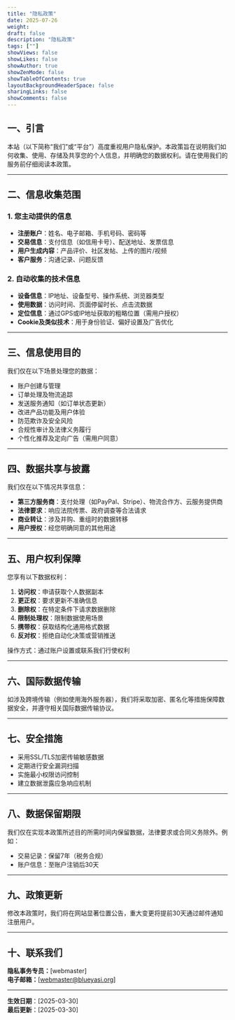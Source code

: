 ```yaml
---
title: "隐私政策"
date: 2025-07-26
weight: 
draft: false
description: "隐私政策"
tags: [""]
showViews: false
showLikes: false
showAuthor: true
showZenMode: false
showTableOfContents: true
layoutBackgroundHeaderSpace: false
sharingLinks: false
showComments: false
---
```



## 一、引言

本站（以下简称“我们”或“平台”）高度重视用户隐私保护。本政策旨在说明我们如何收集、使用、存储及共享您的个人信息，并明确您的数据权利。请在使用我们的服务前仔细阅读本政策。

---

## 二、信息收集范围

### 1. 您主动提供的信息
- **注册账户**：姓名、电子邮箱、手机号码、密码等
- **交易信息**：支付信息（如信用卡号）、配送地址、发票信息
- **用户生成内容**：产品评价、社区发帖、上传的图片/视频
- **客户服务**：沟通记录、问题反馈

### 2. 自动收集的技术信息
- **设备信息**：IP地址、设备型号、操作系统、浏览器类型
- **使用数据**：访问时间、页面停留时长、点击流数据
- **定位信息**：通过GPS或IP地址获取的粗略位置（需用户授权）
- **Cookie及类似技术**：用于身份验证、偏好设置及广告优化

---

## 三、信息使用目的

我们仅在以下场景处理您的数据：
- 账户创建与管理
- 订单处理及物流追踪
- 发送服务通知（如订单状态更新）
- 改进产品功能及用户体验
- 防范欺诈及安全风险
- 合规性审计及法律义务履行
- 个性化推荐及定向广告（需用户同意）

---

## 四、数据共享与披露

我们仅在以下情况共享信息：
- **第三方服务商**：支付处理（如PayPal、Stripe）、物流合作方、云服务提供商
- **法律要求**：响应法院传票、政府调查等合法请求
- **商业转让**：涉及并购、重组时的数据转移
- **用户授权**：经您明确同意的其他用途

---

## 五、用户权利保障

您享有以下数据权利：
1. **访问权**：申请获取个人数据副本
2. **更正权**：要求更新不准确信息
3. **删除权**：在特定条件下请求数据删除
4. **限制处理权**：限制数据使用场景
5. **携带权**：获取结构化通用格式数据
6. **反对权**：拒绝自动化决策或营销推送

操作方式：通过账户设置或联系我们行使权利

---

## 六、国际数据传输

如涉及跨境传输（例如使用海外服务器），我们将采取加密、匿名化等措施保障数据安全，并遵守相关国际数据传输协议。

---

## 七、安全措施

- 采用SSL/TLS加密传输敏感数据
- 定期进行安全漏洞扫描
- 实施最小权限访问控制
- 建立数据泄露应急响应机制

---

## 八、数据保留期限

我们仅在实现本政策所述目的所需时间内保留数据，法律要求或合同义务除外。例如：
- 交易记录：保留7年（税务合规）
- 账户信息：至账户注销后30天

---

## 九、政策更新

修改本政策时，我们将在网站显著位置公告，重大变更将提前30天通过邮件通知注册用户。

---

## 十、联系我们

**隐私事务专员：**[webmaster]  <br>
**电子邮箱：**[webmaster@blueyasi.org]  

---

**生效日期**：[2025-03-30]  <br>
**最后更新**：[2025-03-30]

